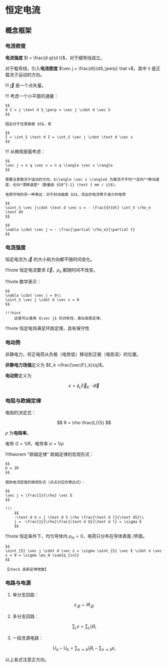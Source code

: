 # 恒定电流

## 概念框架


### 电流密度


**电流强度** $I = \frac{d q}{d t}$，对于细导线成立。

对于粗导线，引入**电流密度** $\vec j = \frac{dI}{dS_\perp} \hat v$，其中 $\hat v$ 是正载流子运动的方向。

!!!
    $\vec j$ 是一个点矢量。

!!!
    考虑一个小平面的通量：

    $$
    d I = j \text d S_\perp = \vec j \cdot d \vec S
    $$

    因此对于任意曲面 $S$，有

    $$
    I = \int_S \text d I = \int_S \vec j \cdot \text d \vec s
    $$

!!!
    从微观层面考虑：

    $$
    \vec j = n q \vec v = n q \langle \vec v \rangle
    $$

    需要注意载流子运动的方向，$\langle \vec v \rangle$ 为载流子平均**定向**移动速度，也叫*漂移速度*（数量级 $10^{-1} \text { mm / s}$）。
    
    电荷守恒的另一种表达：对于封闭曲面 $S$，流出的电流等于减少的电荷

    $$
    \oint_S \vec j\cdot \text d \vec s = - \frac{d}{dt} \int_V \rho_e \text dV
    $$

    $$
    \nabla \cdot \vec j = - \frac{\partial \rho_e}{\partial t}
    $$

### 电流强度

恒定电流为 $\vec j$ 的大小和方向都不随时间变化。

!!!note
    恒定电流要求 $\vec E$，$\rho_e$  都随时间不改变。

!!!note
    数学表示：

    $$
    \nabla \cdot \vec j = 0\\
    \oint_S \vec j \cdot d \vec s = 0
    $$

    !!!hint
        这里可以善用 $\vec j$ 的对称性，类似高斯定律。

!!!note
    恒定电场满足环路定理，具有保守性


### 电动势

非静电力，将正电荷从负极（电势低）移动到正极（电势高）的位置。

**非静电力场强**定义为 $E_k =\frac{\vec{F}_k}{q}$，

**电动势**定义为

$$
\varepsilon = \oint_L \vec E_K \cdot d \vec l
$$

### 电阻与欧姆定律

电阻的决定式：

$$
R = \rho \frac{L}{S}
$$

$\rho$ 为**电阻率**。

电导 $G = 1 / R$，电导率 $\sigma = 1 / \rho$

!!!theorem "欧姆定律"
    欧姆定律的宏观形式：
    
    $$
    U = IR
    $$

    借助电流密度的微观形式（点点对应的表达式）：

    $$
    \vec j = \frac{1}{\rho} \vec E
    $$

    !!! 
        $$
        -\text d U = j \text d S \rho \frac{\text d l}{\text dS}\\
        j = -\frac{1}{\rho}\frac{\text d U}{\text d l} = \sigma E
        $$

!!!note
    恒定条件下，均匀导体内 $\rho_{in} = 0$，电荷只分布在导体表面 /界面。

    $$
    \oint_{S} \vec j \cdot d \vec s = \sigma \oint_{S} \vec E \cdot d \vec s = 0 = \sigma \mu_0 \sum{q_{in}}
    $$

    【check 高斯定律常数】

### 电路与电源

1. 单分支回路：

$$
\varepsilon_{总} = IR_{总}
$$

2. 多分支回路：

$$
\sum_{L} \varepsilon = \sum_{L} I_iR_i
$$

3. 一段含源电路：

$$
U_a - U_b = \sum_{a\to b} I_i R_i - \sum_{a \to b}  \varepsilon_i
$$

以上各式注意正方向。